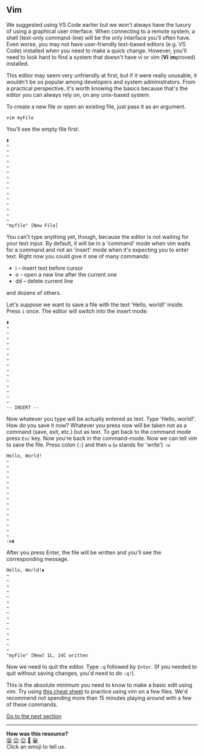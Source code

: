 ## Vim
We suggested using VS Code earlier but we won't always have the luxury of using a graphical user interface. When connecting to a remote system, a shell (text-only command-line) will be the only interface you'll often have. Even worse, you may not have user-friendly text-based editors (e.g. VS Code) installed when you need to make a quick change. However, you'll need to look hard to find a system that doesn't have vi or vim (**Vi** i**m**proved) installed.

This editor may seem very unfriendly at first, but if it were really unusable, it wouldn't be so popular among developers and system administrators. From a practical perspective, it's worth knowing the basics because that's the editor you can always rely on, on any unix-based system.

To create a new file or open an existing file, just pass it as an argument.

`vim myFile`

You'll see the empty file first.

```shell
▮
~
~
~
~
~
~
~
~
~
~
~
~
~
~
~
"myfile" [New File]
```

You can't type anything yet, though, because the editor is not waiting for your text input. By default, it will be in a 'command' mode when vim waits for a command and not an 'insert' mode when it's expecting you to enter text. Right now you could give it one of many commands:

* i – insert text before cursor
* o – open a new line after the current one
* dd – delete current line

and dozens of others.

Let's suppose we want to save a file with the text 'Hello, world!' inside. Press `i` once. The editor will switch into the insert mode:

```shell
▮
~
~
~
~
~
~
~
~
~
~
~
~
~
~
~
-- INSERT --
```

Now whatever you type will be actually entered as text. Type 'Hello, world!'. How do you save it now? Whatever you press now will be taken not as a command (save, exit, etc.) but as text. To get back to the command mode press `Esc` key. Now you're back in the command-mode. Now we can tell vim to save the file. Press colon (`:`) and then `w` (`w` stands for 'write') `:w`

```shell
Hello, World!
~
~
~
~
~
~
~
~
~
~
~
~
~
~
~
:w▮
```

After you press Enter, the file will be written and you'll see the corresponding message.

```shell
Hello, World!▮
~
~
~
~
~
~
~
~
~
~
~
~
~
~
~
"myFile" [New] 1L, 14C written
```

Now we need to quit the editor. Type `:q` followed by `Enter`. (If you needed to quit without saving changes, you'd need to do `:q!`).

This is the absolute minimum you need to know to make a basic edit using vim. Try using [this cheat sheet](https://devhints.io/vim) to practice using vim on a few files. We'd recommend not spending more than 15 minutes playing around with a few of these commands.

[Go to the next section](./30_learning_objectives.ed.md)


<!-- BEGIN GENERATED SECTION DO NOT EDIT -->

---

**How was this resource?**  
[😫](https://airtable.com/shrUJ3t7KLMqVRFKR?prefill_Repository=makersacademy/course&prefill_File=foundations/command_line/29_vim.md&prefill_Sentiment=😫) [😕](https://airtable.com/shrUJ3t7KLMqVRFKR?prefill_Repository=makersacademy/course&prefill_File=foundations/command_line/29_vim.md&prefill_Sentiment=😕) [😐](https://airtable.com/shrUJ3t7KLMqVRFKR?prefill_Repository=makersacademy/course&prefill_File=foundations/command_line/29_vim.md&prefill_Sentiment=😐) [🙂](https://airtable.com/shrUJ3t7KLMqVRFKR?prefill_Repository=makersacademy/course&prefill_File=foundations/command_line/29_vim.md&prefill_Sentiment=🙂) [😀](https://airtable.com/shrUJ3t7KLMqVRFKR?prefill_Repository=makersacademy/course&prefill_File=foundations/command_line/29_vim.md&prefill_Sentiment=😀)  
Click an emoji to tell us.

<!-- END GENERATED SECTION DO NOT EDIT -->
